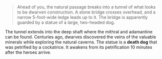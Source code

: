 > Ahead of you, the natural passage breaks into a tunnel of what looks to be dwarven construction. A stone bridge crosses overhead, and a narrow 5-foot-wide ledge leads up to it. The bridge is apparently guarded by a statue of a large, two-headed dog.

The tunnel extends into the deep shaft where the mithral and adamantine can be found. Centuries ago, dwarves discovered the veins of the valuable minerals while exploring the natural caverns. The statue is a **death dog** that was petrified by a cockatrice. It awakens from its petrification 10 minutes after the heroes arrive.